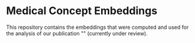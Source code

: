 # Medical Concept Embeddings

This repository contains the embeddings that were computed and used for the analysis of our publication "" (currently under review).
